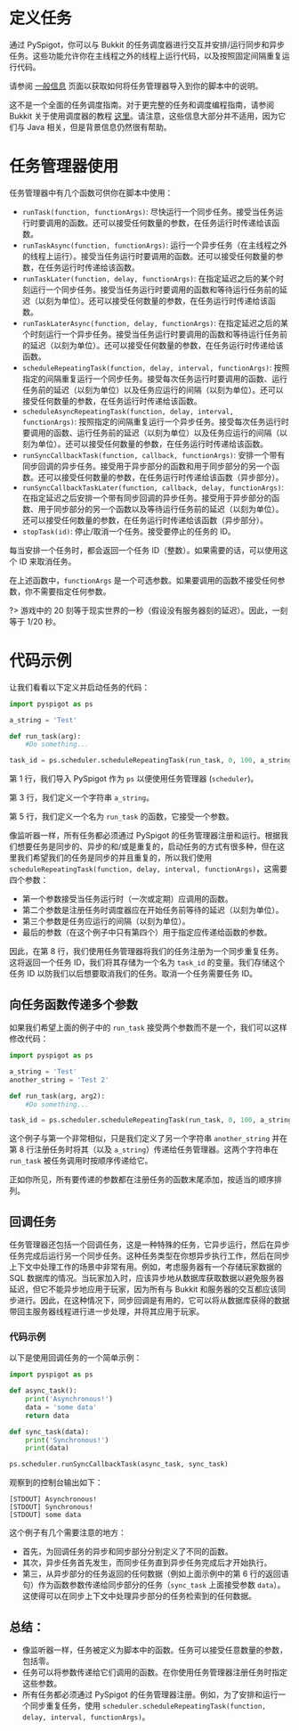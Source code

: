 # 定义任务

通过 PySpigot，你可以与 Bukkit 的任务调度器进行交互并安排/运行同步和异步任务。这些功能允许你在主线程之外的线程上运行代码，以及按照固定间隔重复运行代码。

请参阅 [一般信息](writingscripts#pyspigot-的管理器) 页面以获取如何将任务管理器导入到你的脚本中的说明。

这不是一个全面的任务调度指南。对于更完整的任务和调度编程指南，请参阅 Bukkit 关于使用调度器的教程 [这里](https://bukkit.fandom.com/wiki/Scheduler_Programming)。请注意，这些信息大部分并不适用，因为它们与 Java 相关，但是背景信息仍然很有帮助。

# 任务管理器使用

任务管理器中有几个函数可供你在脚本中使用：

- `runTask(function, functionArgs)`: 尽快运行一个同步任务。接受当任务运行时要调用的函数。还可以接受任何数量的参数，在任务运行时传递给该函数。
- `runTaskAsync(function, functionArgs)`: 运行一个异步任务（在主线程之外的线程上运行）。接受当任务运行时要调用的函数。还可以接受任何数量的参数，在任务运行时传递给该函数。
- `runTaskLater(function, delay, functionArgs)`: 在指定延迟之后的某个时刻运行一个同步任务。接受当任务运行时要调用的函数和等待运行任务前的延迟（以刻为单位）。还可以接受任何数量的参数，在任务运行时传递给该函数。
- `runTaskLaterAsync(function, delay, functionArgs)`: 在指定延迟之后的某个时刻运行一个异步任务。接受当任务运行时要调用的函数和等待运行任务前的延迟（以刻为单位）。还可以接受任何数量的参数，在任务运行时传递给该函数。
- `scheduleRepeatingTask(function, delay, interval, functionArgs)`: 按照指定的间隔重复运行一个同步任务。接受每次任务运行时要调用的函数、运行任务前的延迟（以刻为单位）以及任务应运行的间隔（以刻为单位）。还可以接受任何数量的参数，在任务运行时传递给该函数。
- `scheduleAsyncRepeatingTask(function, delay, interval, functionArgs)`: 按照指定的间隔重复运行一个异步任务。接受每次任务运行时要调用的函数、运行任务前的延迟（以刻为单位）以及任务应运行的间隔（以刻为单位）。还可以接受任何数量的参数，在任务运行时传递给该函数。
- `runSyncCallbackTask(function, callback, functionArgs)`: 安排一个带有同步回调的异步任务。接受用于异步部分的函数和用于同步部分的另一个函数。还可以接受任何数量的参数，在任务运行时传递给该函数（异步部分）。
- `runSyncCallbackTaskLater(function, callback, delay, functionArgs)`: 在指定延迟之后安排一个带有同步回调的异步任务。接受用于异步部分的函数、用于同步部分的另一个函数以及等待运行任务前的延迟（以刻为单位）。还可以接受任何数量的参数，在任务运行时传递给该函数（异步部分）。
- `stopTask(id)`: 停止/取消一个任务。接受要停止的任务的 ID。

每当安排一个任务时，都会返回一个任务 ID（整数）。如果需要的话，可以使用这个 ID 来取消任务。

在上述函数中，`functionArgs` 是一个可选参数。如果要调用的函数不接受任何参数，你不需要指定任何参数。

?> 游戏中的 20 刻等于现实世界的一秒（假设没有服务器刻的延迟）。因此，一刻等于 1/20 秒。

# 代码示例

让我们看看以下定义并启动任务的代码：

```python
import pyspigot as ps

a_string = 'Test'

def run_task(arg):
    #Do something...

task_id = ps.scheduler.scheduleRepeatingTask(run_task, 0, 100, a_string)
```

第 1 行，我们导入 PySpigot 作为 `ps` 以便使用任务管理器 (`scheduler`)。

第 3 行，我们定义一个字符串 `a_string`。

第 5 行，我们定义一个名为 `run_task` 的函数，它接受一个参数。

像监听器一样，所有任务都必须通过 PySpigot 的任务管理器注册和运行。根据我们想要任务是同步的、异步的和/或是重复的，启动任务的方式有很多种，但在这里我们希望我们的任务是同步的并且重复的，所以我们使用 `scheduleRepeatingTask(function, delay, interval, functionArgs)`，这需要四个参数：

- 第一个参数接受当任务运行时（一次或定期）应调用的函数。
- 第二个参数是注册任务时调度器应在开始任务前等待的延迟（以刻为单位）。
- 第三个参数是任务应运行的间隔（以刻为单位）。
- 最后的参数（在这个例子中只有第四个）用于指定应传递给函数的参数。

因此，在第 8 行，我们使用任务管理器将我们的任务注册为一个同步重复任务。这将返回一个任务 ID，我们将其存储为一个名为 `task_id` 的变量。我们存储这个任务 ID 以防我们以后想要取消我们的任务。取消一个任务需要任务 ID。

## 向任务函数传递多个参数

如果我们希望上面的例子中的 `run_task` 接受两个参数而不是一个，我们可以这样修改代码：

```python
import pyspigot as ps

a_string = 'Test'
another_string = 'Test 2'

def run_task(arg, arg2):
    #Do something...

task_id = ps.scheduler.scheduleRepeatingTask(run_task, 0, 100, a_string, another_string)
```

这个例子与第一个非常相似，只是我们定义了另一个字符串 `another_string` 并在第 8 行注册任务时将其（以及 `a_string`）传递给任务管理器。这两个字符串在 `run_task` 被任务调用时按顺序传递给它。

正如你所见，所有要传递的参数都在注册任务的函数末尾添加，按适当的顺序排列。

## 回调任务

任务管理器还包括一个回调任务，这是一种特殊的任务，它异步运行，然后在异步任务完成后运行另一个同步任务。这种任务类型在你想异步执行工作，然后在同步上下文中处理工作的场景中非常有用。例如，考虑服务器有一个存储玩家数据的 SQL 数据库的情况。当玩家加入时，应该异步地从数据库获取数据以避免服务器延迟，但它不能异步地应用于玩家，因为所有与 Bukkit 和服务器的交互都应该同步进行。因此，在这种情况下，同步回调是有用的，它可以将从数据库获得的数据带回主服务器线程进行进一步处理，并将其应用于玩家。

### 代码示例

以下是使用回调任务的一个简单示例：

```python
import pyspigot as ps

def async_task():
    print('Asynchronous!')
    data = 'some data'
    return data

def sync_task(data):
    print('Synchronous!')
    print(data)

ps.scheduler.runSyncCallbackTask(async_task, sync_task)
```

观察到的控制台输出如下：

```
[STDOUT] Asynchronous!
[STDOUT] Synchronous!
[STDOUT] some data
```

这个例子有几个需要注意的地方：

- 首先，为回调任务的异步和同步部分分别定义了不同的函数。
- 其次，异步任务首先发生，而同步任务直到异步任务完成后才开始执行。
- 第三，从异步部分的任务返回的任何数据（例如上面示例中的第 6 行的返回语句）作为函数参数传递给同步部分的任务（`sync_task` 上面接受参数 `data`）。这使得可以在同步上下文中处理异步部分的任务检索到的任何数据。

## 总结：

- 像监听器一样，任务被定义为脚本中的函数。任务可以接受任意数量的参数，包括零。
- 任务可以将参数传递给它们调用的函数。在你使用任务管理器注册任务时指定这些参数。
- 所有任务都必须通过 PySpigot 的任务管理器注册。例如，为了安排和运行一个同步重复任务，使用 `scheduler.scheduleRepeatingTask(function, delay, interval, functionArgs)`。
